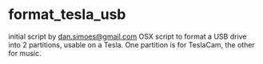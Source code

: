 # format_tesla_usb
initial script by dan.simoes@gmail.com
OSX script to format a USB drive into 2 partitions, usable on a Tesla.
One partition is for TeslaCam, the other for music.
